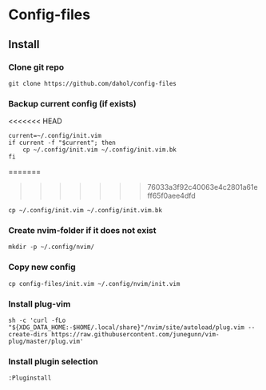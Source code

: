 # Config-files

## Install

### Clone git repo

`git clone https://github.com/dahol/config-files`

### Backup current config (if exists)
<<<<<<< HEAD

```
current=~/.config/init.vim
if current -f "$current"; then
    cp ~/.config/init.vim ~/.config/init.vim.bk
fi
```
=======
>>>>>>> 76033a3f92c40063e4c2801a61eff65f0aee4dfd

`cp ~/.config/init.vim ~/.config/init.vim.bk`

### Create nvim-folder if it does not exist

`mkdir -p ~/.config/nvim/`

### Copy new config

`cp config-files/init.vim ~/.config/nvim/init.vim`

### Install plug-vim

`sh -c 'curl -fLo "${XDG_DATA_HOME:-$HOME/.local/share}"/nvim/site/autoload/plug.vim --create-dirs https://raw.githubusercontent.com/junegunn/vim-plug/master/plug.vim'`

### Install plugin selection

`:Pluginstall`
